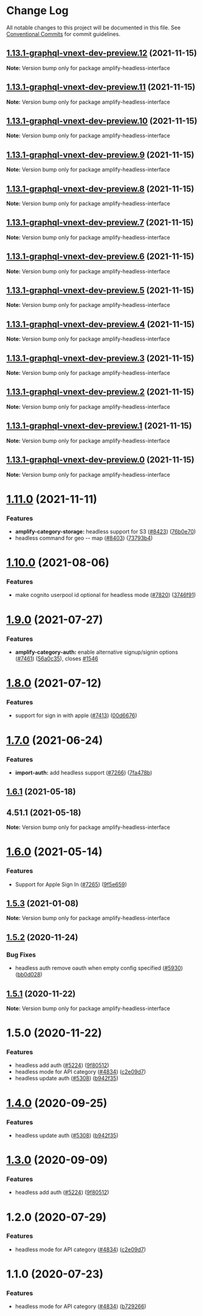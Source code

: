 # Change Log

All notable changes to this project will be documented in this file.
See [Conventional Commits](https://conventionalcommits.org) for commit guidelines.

## [1.13.1-graphql-vnext-dev-preview.12](https://github.com/aws-amplify/amplify-cli/compare/amplify-headless-interface@1.11.0...amplify-headless-interface@1.13.1-graphql-vnext-dev-preview.12) (2021-11-15)

**Note:** Version bump only for package amplify-headless-interface





## [1.13.1-graphql-vnext-dev-preview.11](https://github.com/aws-amplify/amplify-cli/compare/amplify-headless-interface@1.11.0...amplify-headless-interface@1.13.1-graphql-vnext-dev-preview.11) (2021-11-15)

**Note:** Version bump only for package amplify-headless-interface





## [1.13.1-graphql-vnext-dev-preview.10](https://github.com/aws-amplify/amplify-cli/compare/amplify-headless-interface@1.11.0...amplify-headless-interface@1.13.1-graphql-vnext-dev-preview.10) (2021-11-15)

**Note:** Version bump only for package amplify-headless-interface





## [1.13.1-graphql-vnext-dev-preview.9](https://github.com/aws-amplify/amplify-cli/compare/amplify-headless-interface@1.11.0...amplify-headless-interface@1.13.1-graphql-vnext-dev-preview.9) (2021-11-15)

**Note:** Version bump only for package amplify-headless-interface





## [1.13.1-graphql-vnext-dev-preview.8](https://github.com/aws-amplify/amplify-cli/compare/amplify-headless-interface@1.11.0...amplify-headless-interface@1.13.1-graphql-vnext-dev-preview.8) (2021-11-15)

**Note:** Version bump only for package amplify-headless-interface





## [1.13.1-graphql-vnext-dev-preview.7](https://github.com/aws-amplify/amplify-cli/compare/amplify-headless-interface@1.11.0...amplify-headless-interface@1.13.1-graphql-vnext-dev-preview.7) (2021-11-15)

**Note:** Version bump only for package amplify-headless-interface





## [1.13.1-graphql-vnext-dev-preview.6](https://github.com/aws-amplify/amplify-cli/compare/amplify-headless-interface@1.11.0...amplify-headless-interface@1.13.1-graphql-vnext-dev-preview.6) (2021-11-15)

**Note:** Version bump only for package amplify-headless-interface





## [1.13.1-graphql-vnext-dev-preview.5](https://github.com/aws-amplify/amplify-cli/compare/amplify-headless-interface@1.11.0...amplify-headless-interface@1.13.1-graphql-vnext-dev-preview.5) (2021-11-15)

**Note:** Version bump only for package amplify-headless-interface





## [1.13.1-graphql-vnext-dev-preview.4](https://github.com/aws-amplify/amplify-cli/compare/amplify-headless-interface@1.11.0...amplify-headless-interface@1.13.1-graphql-vnext-dev-preview.4) (2021-11-15)

**Note:** Version bump only for package amplify-headless-interface





## [1.13.1-graphql-vnext-dev-preview.3](https://github.com/aws-amplify/amplify-cli/compare/amplify-headless-interface@1.11.0...amplify-headless-interface@1.13.1-graphql-vnext-dev-preview.3) (2021-11-15)

**Note:** Version bump only for package amplify-headless-interface





## [1.13.1-graphql-vnext-dev-preview.2](https://github.com/aws-amplify/amplify-cli/compare/amplify-headless-interface@1.11.0...amplify-headless-interface@1.13.1-graphql-vnext-dev-preview.2) (2021-11-15)

**Note:** Version bump only for package amplify-headless-interface





## [1.13.1-graphql-vnext-dev-preview.1](https://github.com/aws-amplify/amplify-cli/compare/amplify-headless-interface@1.11.0...amplify-headless-interface@1.13.1-graphql-vnext-dev-preview.1) (2021-11-15)

**Note:** Version bump only for package amplify-headless-interface





## [1.13.1-graphql-vnext-dev-preview.0](https://github.com/aws-amplify/amplify-cli/compare/amplify-headless-interface@1.11.0...amplify-headless-interface@1.13.1-graphql-vnext-dev-preview.0) (2021-11-15)

**Note:** Version bump only for package amplify-headless-interface





# [1.11.0](https://github.com/aws-amplify/amplify-cli/compare/amplify-headless-interface@1.10.0...amplify-headless-interface@1.11.0) (2021-11-11)


### Features

* **amplify-category-storage:** headless support for S3 ([#8423](https://github.com/aws-amplify/amplify-cli/issues/8423)) ([76b0e70](https://github.com/aws-amplify/amplify-cli/commit/76b0e700d6221292a25b384e2ecfc7a64e9916dd))
* headless command for geo -- map ([#8403](https://github.com/aws-amplify/amplify-cli/issues/8403)) ([73793b4](https://github.com/aws-amplify/amplify-cli/commit/73793b44411d329c52bed9337c0933d7066ee4de))





# [1.10.0](https://github.com/aws-amplify/amplify-cli/compare/amplify-headless-interface@1.9.0...amplify-headless-interface@1.10.0) (2021-08-06)


### Features

* make cognito userpool id optional for headless mode ([#7820](https://github.com/aws-amplify/amplify-cli/issues/7820)) ([3746f91](https://github.com/aws-amplify/amplify-cli/commit/3746f91f531b4897e30eaa73ca26943f30a6bc38))





# [1.9.0](https://github.com/aws-amplify/amplify-cli/compare/amplify-headless-interface@1.8.0...amplify-headless-interface@1.9.0) (2021-07-27)


### Features

* **amplify-category-auth:** enable alternative signup/signin options ([#7461](https://github.com/aws-amplify/amplify-cli/issues/7461)) ([56a0c35](https://github.com/aws-amplify/amplify-cli/commit/56a0c35d2cef0fbff27c80f78dba57516ef18afb)), closes [#1546](https://github.com/aws-amplify/amplify-cli/issues/1546)





# [1.8.0](https://github.com/aws-amplify/amplify-cli/compare/amplify-headless-interface@1.7.0...amplify-headless-interface@1.8.0) (2021-07-12)


### Features

* support for sign in with apple ([#7413](https://github.com/aws-amplify/amplify-cli/issues/7413)) ([00d6676](https://github.com/aws-amplify/amplify-cli/commit/00d6676b4c1d6995cac01956078f7b6ee6186814))





# [1.7.0](https://github.com/aws-amplify/amplify-cli/compare/amplify-headless-interface@1.6.1...amplify-headless-interface@1.7.0) (2021-06-24)


### Features

* **import-auth:** add headless support ([#7266](https://github.com/aws-amplify/amplify-cli/issues/7266)) ([7fa478b](https://github.com/aws-amplify/amplify-cli/commit/7fa478bbfebbbe70e286eb19d436d772c32c4fd2))





## [1.6.1](https://github.com/aws-amplify/amplify-cli/compare/amplify-headless-interface@1.6.0...amplify-headless-interface@1.6.1) (2021-05-18)



## 4.51.1 (2021-05-18)

**Note:** Version bump only for package amplify-headless-interface





# [1.6.0](https://github.com/aws-amplify/amplify-cli/compare/amplify-headless-interface@1.5.3...amplify-headless-interface@1.6.0) (2021-05-14)


### Features

* Support for Apple Sign In ([#7265](https://github.com/aws-amplify/amplify-cli/issues/7265)) ([9f5e659](https://github.com/aws-amplify/amplify-cli/commit/9f5e659d63362c7f47eaa147c68d40d5bcc36fcc))





## [1.5.3](https://github.com/aws-amplify/amplify-cli/compare/amplify-headless-interface@1.5.2...amplify-headless-interface@1.5.3) (2021-01-08)

**Note:** Version bump only for package amplify-headless-interface





## [1.5.2](https://github.com/aws-amplify/amplify-cli/compare/amplify-headless-interface@1.5.1...amplify-headless-interface@1.5.2) (2020-11-24)


### Bug Fixes

* headless auth remove oauth when empty config specified ([#5930](https://github.com/aws-amplify/amplify-cli/issues/5930)) ([bb0d028](https://github.com/aws-amplify/amplify-cli/commit/bb0d028704f6508402794d5357c7501b366c9099))





## [1.5.1](https://github.com/aws-amplify/amplify-cli/compare/amplify-headless-interface@1.4.0...amplify-headless-interface@1.5.1) (2020-11-22)

**Note:** Version bump only for package amplify-headless-interface





# 1.5.0 (2020-11-22)


### Features

* headless add auth ([#5224](https://github.com/nikhname/amplify-cli/issues/5224)) ([9f80512](https://github.com/nikhname/amplify-cli/commit/9f805128a8232278bb27d4fb1eaa5fecf7aa7a63))
* headless mode for API category ([#4834](https://github.com/nikhname/amplify-cli/issues/4834)) ([c2e09d7](https://github.com/nikhname/amplify-cli/commit/c2e09d73fd1bb461eeace8f4a7addd70a63047ad))
* headless update auth ([#5308](https://github.com/nikhname/amplify-cli/issues/5308)) ([b942f35](https://github.com/nikhname/amplify-cli/commit/b942f3589f1df1361ae7eb6e42f18dbf6900d1bf))





# [1.4.0](https://github.com/aws-amplify/amplify-cli/compare/amplify-headless-interface@1.3.0...amplify-headless-interface@1.4.0) (2020-09-25)


### Features

* headless update auth ([#5308](https://github.com/aws-amplify/amplify-cli/issues/5308)) ([b942f35](https://github.com/aws-amplify/amplify-cli/commit/b942f3589f1df1361ae7eb6e42f18dbf6900d1bf))





# [1.3.0](https://github.com/aws-amplify/amplify-cli/compare/amplify-headless-interface@1.2.0...amplify-headless-interface@1.3.0) (2020-09-09)


### Features

* headless add auth ([#5224](https://github.com/aws-amplify/amplify-cli/issues/5224)) ([9f80512](https://github.com/aws-amplify/amplify-cli/commit/9f805128a8232278bb27d4fb1eaa5fecf7aa7a63))





# 1.2.0 (2020-07-29)


### Features

* headless mode for API category ([#4834](https://github.com/aws-amplify/amplify-cli/issues/4834)) ([c2e09d7](https://github.com/aws-amplify/amplify-cli/commit/c2e09d73fd1bb461eeace8f4a7addd70a63047ad))





# 1.1.0 (2020-07-23)


### Features

* headless mode for API category ([#4834](https://github.com/aws-amplify/amplify-cli/issues/4834)) ([b729266](https://github.com/aws-amplify/amplify-cli/commit/b729266b9bb519738ef88125784d72ac428f47e1))
